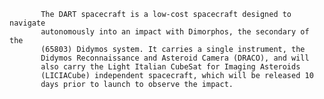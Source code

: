 
           The DART spacecraft is a low-cost spacecraft designed to navigate
           autonomously into an impact with Dimorphos, the secondary of the 
           (65803) Didymos system. It carries a single instrument, the 
           Didymos Reconnaissance and Asteroid Camera (DRACO), and will
           also carry the Light Italian CubeSat for Imaging Asteroids 
           (LICIACube) independent spacecraft, which will be released 10
           days prior to launch to observe the impact.
        